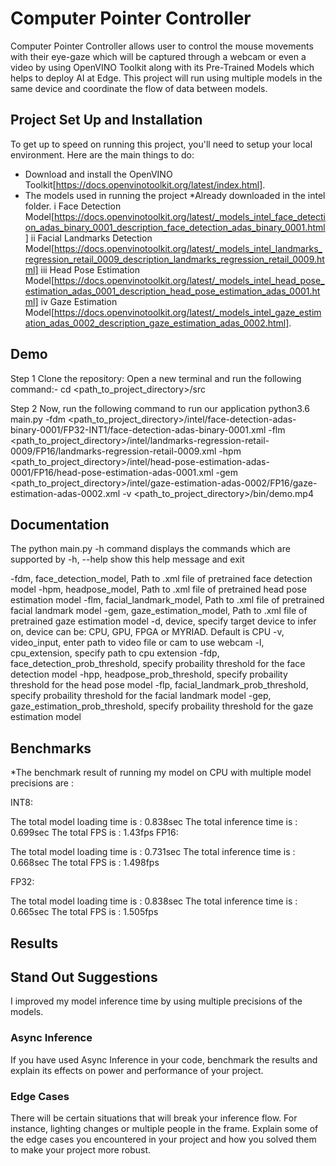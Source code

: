 # Computer Pointer Controller

Computer Pointer Controller allows user to control the mouse movements with their eye-gaze which will be captured through a webcam or even a video by using OpenVINO Toolkit along with its Pre-Trained Models which helps to deploy AI at Edge. This project will run using multiple models in the same device and coordinate the flow of data between models.

## Project Set Up and Installation
To get up to speed on running this project, you'll need to setup your local environment. Here are the main things to do:
* Download and install the OpenVINO Toolkit[https://docs.openvinotoolkit.org/latest/index.html].
* The models used in running the project *Already downloaded in the intel folder.
i   Face Detection Model[https://docs.openvinotoolkit.org/latest/_models_intel_face_detection_adas_binary_0001_description_face_detection_adas_binary_0001.html]
ii  Facial Landmarks Detection Model[https://docs.openvinotoolkit.org/latest/_models_intel_landmarks_regression_retail_0009_description_landmarks_regression_retail_0009.html]
iii Head Pose Estimation Model[https://docs.openvinotoolkit.org/latest/_models_intel_head_pose_estimation_adas_0001_description_head_pose_estimation_adas_0001.html]
iv  Gaze Estimation Model[https://docs.openvinotoolkit.org/latest/_models_intel_gaze_estimation_adas_0002_description_gaze_estimation_adas_0002.html].

## Demo
Step 1
Clone the repository: Open a new terminal and run the following command:-
cd <path_to_project_directory>/src

Step 2
Now, run the following command to run our application
python3.6 main.py -fdm <path_to_project_directory>/intel/face-detection-adas-binary-0001/FP32-INT1/face-detection-adas-binary-0001.xml -flm <path_to_project_directory>/intel/landmarks-regression-retail-0009/FP16/landmarks-regression-retail-0009.xml -hpm <path_to_project_directory>/intel/head-pose-estimation-adas-0001/FP16/head-pose-estimation-adas-0001.xml -gem <path_to_project_directory>/intel/gaze-estimation-adas-0002/FP16/gaze-estimation-adas-0002.xml -v <path_to_project_directory>/bin/demo.mp4



## Documentation
The python main.py -h command displays the commands which are supported by
-h, --help show this help message and exit

   -fdm, face_detection_model, Path to .xml file of pretrained face detection model
    -hpm, headpose_model, Path to .xml file of pretrained head pose estimation model
    -flm, facial_landmark_model, Path to .xml file of pretrained facial landmark model
    -gem, gaze_estimation_model, Path to .xml file of pretrained gaze estimation model
    -d, device, specify target device to infer on, device can be: CPU, GPU, FPGA or MYRIAD. Default is CPU
    -v, video_input, enter path to video file or cam to use webcam
    -l, cpu_extension, specify path to cpu extension
    -fdp, face_detection_prob_threshold, specify probaility threshold for the face detection model
    -hpp, headpose_prob_threshold, specify probaility threshold for the head pose model
    -flp, facial_landmark_prob_threshold, specify probaility threshold for the facial landmark model
    -gep, gaze_estimation_prob_threshold, specify probaility threshold for the gaze estimation model
        

## Benchmarks
*The benchmark result of running my model on CPU with multiple model precisions are :

INT8:

The total model loading time is : 0.838sec
The total inference time is : 0.699sec
The total FPS is : 1.43fps
FP16:

The total model loading time is : 0.731sec
The total inference time is : 0.668sec
The total FPS is : 1.498fps

FP32:

The total model loading time is : 0.838sec
The total inference time is : 0.665sec
The total FPS is : 1.505fps


## Results

## Stand Out Suggestions
I improved my model inference time by using multiple precisions of the models.

### Async Inference
If you have used Async Inference in your code, benchmark the results and explain its effects on power and performance of your project.

### Edge Cases
There will be certain situations that will break your inference flow. For instance, lighting changes or multiple people in the frame. Explain some of the edge cases you encountered in your project and how you solved them to make your project more robust.
